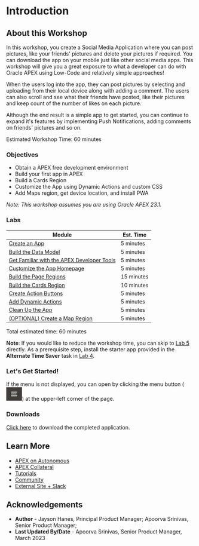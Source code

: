 # Introduction

## About this Workshop

In this workshop, you create a Social Media Application where you can post pictures, like your friends' pictures and delete your pictures if required. You can download the app on your mobile just like other social media apps. This workshop will give you a great exposure to what a developer can do with Oracle  APEX using Low-Code and relatively simple approaches!

When the users log into the app, they can post pictures by selecting and uploading from their local device along with adding a comment. The users can also scroll and see what their friends have posted, like their pictures and keep count of the number of likes on each picture.

Although the end result is a simple app to get started, you can continue to expand it's features by implementing Push Notifications, adding comments on friends' pictures and so on. 

Estimated Workshop Time: 60 minutes

### Objectives

* Obtain a APEX free development environment
* Build your first app in APEX
* Build a Cards Region
* Customize the App using Dynamic Actions and custom CSS
* Add Maps region, get device location, and install PWA

*Note: This workshop assumes you are using Oracle APEX 23.1.*

### Labs

| Module | Est. Time |
| --- | --- |
| [Create an App](?lab=1-create-the-app) | 5 minutes |
| [Build the Data Model](?lab=2-build-data-model) | 5 minutes |
| [Get Familiar with the APEX Developer Tools](?lab=3-familiarize-with-devtools) | 5 minutes |
| [Customize the App Homepage](?lab=4-customize-app-homepage) | 5 minutes |
| [Build the Page Regions](?lab=5-build-page-region) | 15 minutes |
| [Build the Cards Region](?lab=6-build-cards-region) | 10 minutes |
| [Create Action Buttons](?lab=7-customize-the-card) | 5 minutes |
| [Add Dynamic Actions](?lab=8-add-reaction-button) | 5 minutes |
| [Clean Up the App](?lab=9-clean-up-the-app) | 5 minutes |
| [(OPTIONAL) Create a Map Region](?lab=11-get-device-location) | 5 minutes |
Total estimated time: 60 minutes

**Note**: If you would like to reduce the workshop time, you can skip to [Lab 5](?lab=5-build-page-region) directly. As a prerequisite step, install the starter app provided in the **Alternate Time Saver** task in [Lab 4](?lab=4-customize-app-homepage).

### **Let's Get Started!**

If the menu is not displayed, you can open by clicking the menu button (![Menu icon](images/menu-button.png)) at the upper-left corner of the page.

### Downloads

[Click here](https://objectstorage.us-ashburn-1.oraclecloud.com/p/VEKec7t0mGwBkJX92Jn0nMptuXIlEpJ5XJA-A6C9PymRgY2LhKbjWqHeB5rVBbaV/n/c4u04/b/livelabsfiles/o/data-management-library-files/APEX_Social_Media_HOL_FINAL.zip) to download the completed application.

## Learn More

- [APEX on Autonomous](https://apex.oracle.com/autonomous)
- [APEX Collateral](https://www.oracle.com/database/technologies/appdev/apex/collateral.html)
- [Tutorials](https://apex.oracle.com/en/learn/tutorials)
- [Community](https://apex.oracle.com/community)
- [External Site + Slack](http://apex.world)

## **Acknowledgements**

 - **Author** - Jayson Hanes, Principal Product Manager; Apoorva Srinivas, Senior Product Manager;
 - **Last Updated By/Date** - Apoorva Srinivas, Senior Product Manager, March 2023
